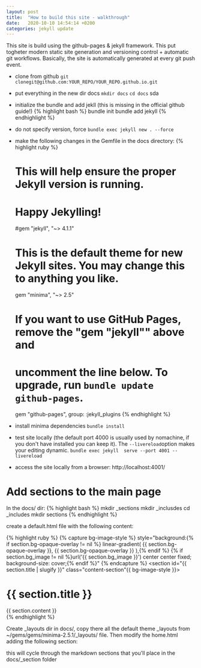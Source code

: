 ```yaml
---
layout: post
title:  "How to build this site - walkthrough"
date:   2020-10-10 14:54:14 +0200
categories: jekyll update
---
```


This site is build using the github-pages & jekyll framework. This put togheter modern static site generation and versioning control + automatic git workflows. Basically, the site is automatically generated at every git push event. 


* clone from github
`git clonegit@github.com:YOUR_REPO/YOUR_REPO.github.io.git`

* put everything in the new dir docs
`mkdir docs`
`cd docs`
sda

* initialize the bundle and add jekll (this is missing in the official github guide!)
{% highlight bash %}
    bundle init
    bundle add jekyll
{% endhighlight %}

* do not specify version, force 
`bundle exec jekyll new . --force`


* make the following changes in the Gemfile in the docs directory:
{% highlight ruby %}
    # This will help ensure the proper Jekyll version is running.
    # Happy Jekylling!
    #gem "jekyll", "~> 4.1.1"
    # This is the default theme for new Jekyll sites. You may change this to anything you like.
    gem "minima", "~> 2.5"
    # If you want to use GitHub Pages, remove the "gem "jekyll"" above and
    # uncomment the line below. To upgrade, run `bundle update github-pages`.
    gem "github-pages", group: :jekyll_plugins
{% endhighlight %}

* install minima dependencies 
`bundle install`

* test site locally (the default port 4000 is usually used by nomachine, if you don't have installed you can keep it). The `--livereload`option makes your editing dynamic.
`bundle exec jekyll  serve --port 4001 --livereload`

* access the site locally
from a browser: http://localhost:4001/

# Add sections to the main page 
In the docs/ dir:
{% highlight bash %}
mkdir _sections
mkdir _inclusdes
cd _includes
mkdir sections
{% endhighlight %}



create a default.html file with the following content:

{% highlight ruby %}
    {% capture bg-image-style %}
    style="background:{% if section.bg-opaque-overlay != nil %} linear-gradient(
        {{ section.bg-opaque-overlay }},
        {{ section.bg-opaque-overlay }}
    ),{% endif %} {% if section.bg_image != nil %}url('{{ section.bg_image }}') center center fixed; background-size: cover;{% endif %}"
    {% endcapture %}
    <section id="{{ section.title | slugify }}" class="content-section"{{ bg-image-style }}>
    <div class="row">
        <div class="col-md-12">
        <h1>{{ section.title }}</h1>
        {{ section.content }}
        </div>
    </div>
    </section> 
{% endhighlight %}

Create _layouts dir in docs/, copy there all the default theme _layouts from ~/gems/gems/minima-2.5.1/_layouts/ file. Then modify the home.html adding the following section:


this will cycle through the markdown sections that you'll place in the docs/_section folder
